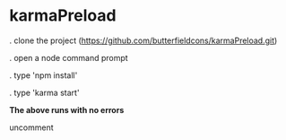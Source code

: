 # karmaPreload

. clone the project (https://github.com/butterfieldcons/karmaPreload.git)

. open a node command prompt

. type 'npm install'

. type 'karma start'

<b>The above runs with no errors</b>

uncomment
